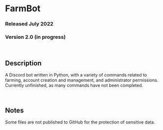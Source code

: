 # FarmBot
### Released July 2022
### Version 2.0 (in progress)

<br/>

## Description
A Discord bot written in Python, with a variety of commands related to
farming, account creation and management, and administrator permissions.
Currently unfinished, as many commands have not been completed.

<br/>

## Notes
Some files are not published to GitHub for the protection of sensitive data.
